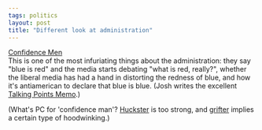 ```yaml
---
tags: politics
layout: post
title: "Different look at administration"
---
```




<a href="http://www.washingtonmonthly.com/features/2001/0209.marshall.html">Confidence Men</a><br>
This is one of the most infuriating things about the administration: they say "blue is red" and the media starts debating "what is red, really?", whether the liberal media has had a hand in distorting the redness of blue, and how it's antiamerican to declare that blue is blue. (Josh writes the excellent <a href="http://www.talkingpointsmemo.com/">Talking Points Memo</a>.)</p>

<p>(What's PC for 'confidence man'? <a href="http://www.d20system.info/Publisher/Pinnacle_Entertainment_Group_DEADLANDS/PEG1113.php">Huckster</a> is too strong, and <a href="http://www.popsubculture.com/pop/bio_project/jim_thompson.html">grifter</a> implies a certain type of hoodwinking.)</p>


